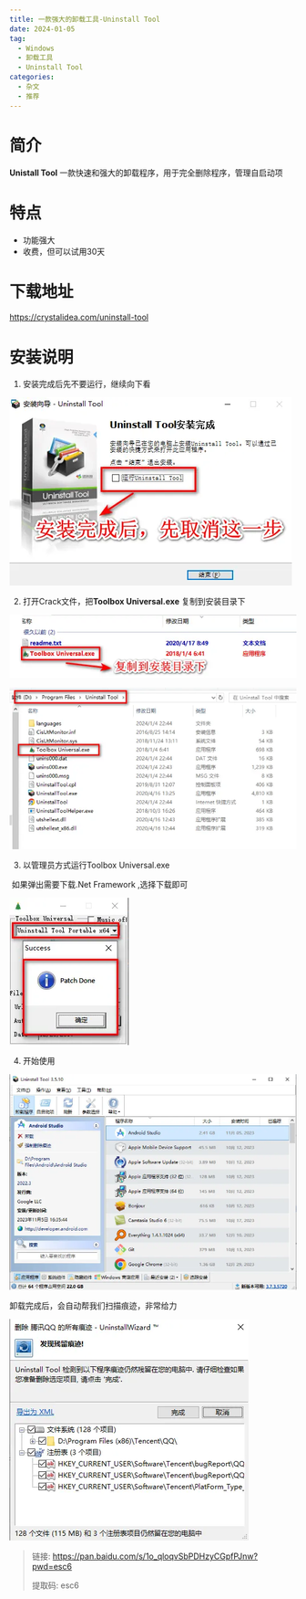 ```yaml
---
title: 一款强大的卸载工具-Uninstall Tool
date: 2024-01-05
tag:
  - Windows
  - 卸载工具
  - Uninstall Tool
categories:
  - 杂文
  - 推荐
---
```


# 简介

**Unistall Tool** 一款快速和强大的卸载程序，用于完全删除程序，管理自启动项

# 特点

- 功能强大
- 收费，但可以试用30天

# 下载地址

https://crystalidea.com/uninstall-tool

# 安装说明

1. 安装完成后先不要运行，继续向下看

![](https://github.com/hfshaobing/picx-images-hosting/raw/master/20240104/2024-01-04_224511.3gfca9vla4o0.webp)



2. 打开Crack文件，把**Toolbox Universal.exe** 复制到安装目录下

![](https://github.com/hfshaobing/picx-images-hosting/raw/master/20240104/2024-01-04_225002.2wvbnfbwsde0.webp)

![](https://github.com/hfshaobing/picx-images-hosting/raw/master/20240104/2024-01-04_225211.13jwkjv49nek.webp)

3. 以管理员方式运行Toolbox Universal.exe

​       如果弹出需要下载.Net Framework ,选择下载即可

![](https://github.com/hfshaobing/picx-images-hosting/raw/master/20240104/2024-01-04_230414.72jgy8uzj040.webp)

4. 开始使用

![](https://github.com/hfshaobing/picx-images-hosting/raw/master/20240104/2024-01-04_230604.2z1ss2s9zga0.webp)

卸载完成后，会自动帮我们扫描痕迹，非常给力

![](https://github.com/hfshaobing/picx-images-hosting/raw/master/20240104/2024-01-04_231339.5a7ef4mk9t40.webp)

>链接: https://pan.baidu.com/s/1o_qloqvSbPDHzyCGpfPJnw?pwd=esc6 
>
>提取码: esc6 